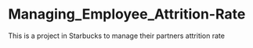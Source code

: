 # Managing_Employee_Attrition-Rate
This is a project in Starbucks to manage their partners attrition rate
